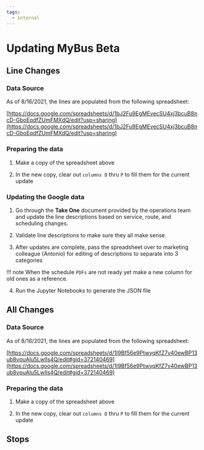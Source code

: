 ```yaml
---
tags:
  - internal
---
```


# Updating MyBus Beta

## Line Changes
### Data Source

As of 8/16/2021, the lines are populated from the following spreadsheet:

[https://docs.google.com/spreadsheets/d/1bJ2Fu9EgMEvecSU4xj3bcuB8ncD-GboEqdfZUmFMXdQ/edit?usp=sharing](https://docs.google.com/spreadsheets/d/1bJ2Fu9EgMEvecSU4xj3bcuB8ncD-GboEqdfZUmFMXdQ/edit?usp=sharing)

### Preparing the data

1. Make a copy of the spreadsheet above
   
2. In the new copy, clear out `columns D` thru `P` to fill them for the current update

### Updating the Google data
1. Go through the **Take One** document provided by the operations team and update the line descriptions based on service, route, and scheduling changes.

2. Validate line descriptions to make sure they all make sense.

3. After updates are complete, pass the spreadsheet over to marketing colleague (Antonio) for editing of descriptions to separate into 3 categories

!!! note
  When the schedule `PDFs` are not ready yet make a new column for old ones as a reference.

4. Run the Jupyter Notebooks to generate the JSON file

## All Changes

### Data Source

As of 8/16/2021, the lines are populated from the following spreadsheet:

[https://docs.google.com/spreadsheets/d/1I9Bf56e9PtwyqKfZ7v40ewBP13ub8vpuAlu5LwIls4Q/edit#gid=372140469](https://docs.google.com/spreadsheets/d/1I9Bf56e9PtwyqKfZ7v40ewBP13ub8vpuAlu5LwIls4Q/edit#gid=372140469)

### Preparing the data

1. Make a copy of the spreadsheet above
   
2. In the new copy, clear out `columns D` thru `P` to fill them for the current update


## Stops